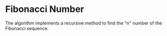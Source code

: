 # Fibonacci Number

The algorithm implements a recursive method to find the "n" number of the Fibonacci sequence.
